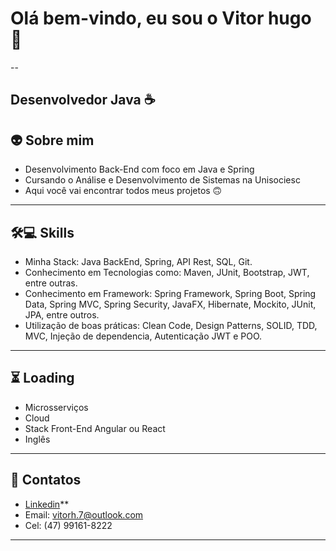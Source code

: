 # Olá bem-vindo, eu sou o Vitor hugo 👋 
--

## Desenvolvedor Java ☕
## 👽 Sobre mim

- Desenvolvimento Back-End com foco em Java e Spring
- Cursando o Análise e Desenvolvimento de Sistemas na Unisociesc
- Aqui você vai encontrar todos meus projetos 🙃
---

## 🛠💻 Skills

- Minha Stack: Java BackEnd, Spring, API Rest, SQL, Git.
- Conhecimento em Tecnologias como: Maven, JUnit, Bootstrap, JWT, entre outras.
- Conhecimento em Framework: Spring Framework, Spring Boot, Spring Data, Spring MVC, Spring Security, JavaFX, Hibernate, Mockito, JUnit, JPA, entre outros.
- Utilização de boas práticas: Clean Code, Design Patterns, SOLID, TDD, MVC, Injeção de dependencia, Autenticação JWT e POO.
---

## ⏳ Loading

- Microsserviços
- Cloud
- Stack Front-End Angular ou React
- Inglês
---

## 📒 Contatos 

- [Linkedin]([https://www.oracle.com/java](https://www.linkedin.com/in/vitor-hugo-da-silva-01a018216/))**
- Email: vitorh.7@outlook.com
- Cel: (47) 99161-8222
---

